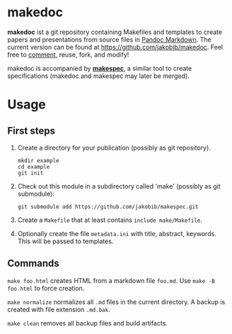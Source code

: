 # makedoc

**makedoc** ist a git repository containing Makefiles and templates to create
papers and presentations from source files in [Pandoc Markdown]. The current 
version can be found at <https://github.com/jakobib/makedoc>. Feel free to 
[comment](https://github.com/jakobib/makedoc), reuse, fork, and modify!

makedoc is accompanied by [**makespec**](https://github.com/jakobib/makespec),
a similar tool to create specifications (makedoc and makespec may later be
merged).

[Pandoc Markdown]: http://johnmacfarlane.net/pandoc/demo/example9/pandocs-markdown.html

# Usage

## First steps

1.  Create a directory for your publication (possibly as git repository).

        mkdir example
        cd example
        git init

2.  Check out this module in a subdirectory called 'make' (possibly as git submodule):

        git submodule add https://github.com/jakobib/makespec.git

3.  Create a `Makefile` that at least contains `include make/Makefile`.

4.  Optionally create the file `metadata.ini` with title, abstract,
    keywords. This will be passed to templates.

## Commands

`make foo.html` creates HTML from a markdown file `foo.md`. Use
`make -B foo.html` to force creation.

`make normalize` normalizes all `.md` files in the current directory. A
backup is created with file extension `.md.bak`.

`make clean` removes all backup files and build artifacts.
